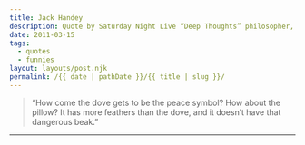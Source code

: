 ```yaml
---
title: Jack Handey
description: Quote by Saturday Night Live “Deep Thoughts” philosopher, Jack Handey.
date: 2011-03-15
tags: 
  - quotes
  - funnies
layout: layouts/post.njk
permalink: /{{ date | pathDate }}/{{ title | slug }}/
---
```


> “How come the dove gets to be the peace symbol? How about the pillow? It has more feathers than the dove, and it doesn’t have that dangerous beak.”

---

